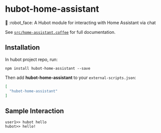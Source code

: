 # hubot-home-assistant

:speech_balloon: :robot_face:  A Hubot module for interacting with Home Assistant via chat

See [`src/home-assistant.coffee`](src/home-assistant.coffee) for full documentation.

## Installation

In hubot project repo, run:

`npm install hubot-home-assistant --save`

Then add **hubot-home-assistant** to your `external-scripts.json`:

```json
[
  "hubot-home-assistant"
]
```

## Sample Interaction

```
user1>> hubot hello
hubot>> hello!
```
